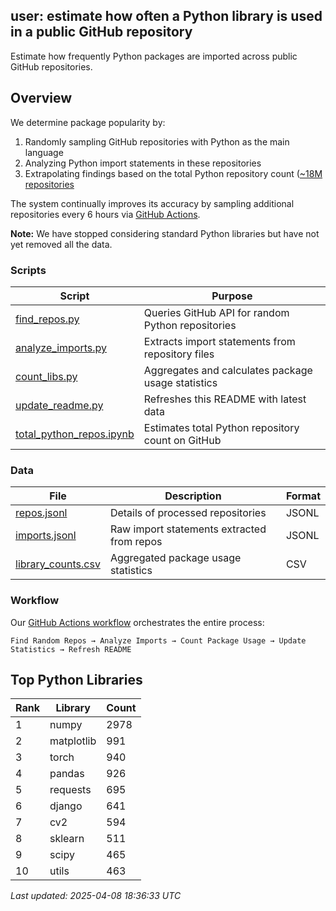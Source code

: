 ## user: estimate how often a Python library is used in a public GitHub repository

Estimate how frequently Python packages are imported across public GitHub repositories.

## Overview

We determine package popularity by:
1. Randomly sampling GitHub repositories with Python as the main language
2. Analyzing Python import statements in these repositories
3. Extrapolating findings based on the total Python repository count ([~18M repositories]((https://github.com/recite/user/blob/main/scripts/total_python_repos.ipynb))

The system continually improves its accuracy by sampling additional repositories every 6 hours via [GitHub Actions](https://github.com/recite/user/blob/main/.github/workflows/count_imports.yml).

**Note:** We have stopped considering standard Python libraries but have not yet removed all the data.

### Scripts

| Script | Purpose |
|--------|---------|
| [find_repos.py](https://github.com/recite/user/blob/main/scripts/find_repos.py) | Queries GitHub API for random Python repositories |
| [analyze_imports.py](https://github.com/recite/user/blob/main/scripts/analyze_imports.py) | Extracts import statements from repository files |
| [count_libs.py](https://github.com/recite/user/blob/main/scripts/count_libs.py) | Aggregates and calculates package usage statistics |
| [update_readme.py](https://github.com/recite/user/blob/main/scripts/update_readme.py) | Refreshes this README with latest data |
| [total_python_repos.ipynb](https://github.com/recite/user/blob/main/scripts/total_python_repos.ipynb) | Estimates total Python repository count on GitHub |

### Data

| File | Description | Format |
|------|-------------|--------|
| [repos.jsonl](https://github.com/recite/user/blob/main/data/repos.jsonl) | Details of processed repositories | JSONL |
| [imports.jsonl](https://github.com/recite/user/blob/main/data/imports.jsonl) | Raw import statements extracted from repos | JSONL |
| [library_counts.csv](https://github.com/recite/user/blob/main/data/library_counts.csv) | Aggregated package usage statistics | CSV |

### Workflow

Our [GitHub Actions workflow](https://github.com/recite/user/blob/main/.github/workflows/count_imports.yml) orchestrates the entire process:
```
Find Random Repos → Analyze Imports → Count Package Usage → Update Statistics → Refresh README
```

## Top Python Libraries

| Rank | Library | Count |
|------|---------|-------|
| 1 | numpy | 2978 |
| 2 | matplotlib | 991 |
| 3 | torch | 940 |
| 4 | pandas | 926 |
| 5 | requests | 695 |
| 6 | django | 641 |
| 7 | cv2 | 594 |
| 8 | sklearn | 511 |
| 9 | scipy | 465 |
| 10 | utils | 463 |

*Last updated: 2025-04-08 18:36:33 UTC*
